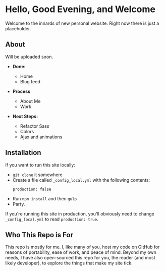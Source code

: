 # Hello, Good Evening, and Welcome
Welcome to the innards of new personal website. Right now there is just a placeholder.

## About
Will be uploaded soon.

* **Done:**
	* Home
	* Blog feed

* **Process**
	* About Me
	* Work

* **Next Steps:**
	* Refactor Sass
	* Colors
	* Ajax and animations

## Installation
If you want to run this site locally:

- `git clone` it somewhere
- Create a file called `_config_local.yml` with the following contents:
  ```
  production: false
  ```
- Run `npm install` and then `gulp`
- Party.

If you're running this site in production, you'll obviously need to change `_config_local.yml` to read `production: true`.

## Who This Repo is For
This repo is mostly for me. I, like many of you, host my code on GitHub for reasons of portability, ease of work, and peace of mind. Beyond my own needs, I have also open-sourced this repo for you, the reader (and most likely developer), to explore the things that make my site tick.
